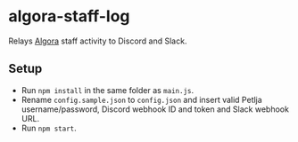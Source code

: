 # algora-staff-log
Relays [Algora](https://algora.petlja.org/) staff activity to Discord and Slack.

## Setup
- Run `npm install` in the same folder as `main.js`.
- Rename `config.sample.json` to `config.json` and insert valid Petlja username/password, Discord webhook ID and token and Slack webhook URL.
- Run `npm start`.
